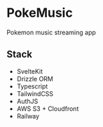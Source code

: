 # PokeMusic

Pokemon music streaming app

## Stack

- SvelteKit
- Drizzle ORM
- Typescript
- TailwindCSS
- AuthJS
- AWS S3 + Cloudfront
- Railway
